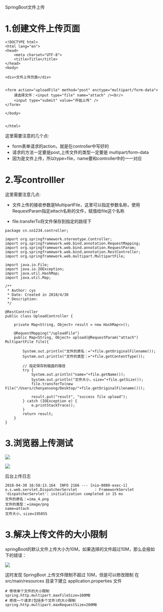 SpringBoot文件上传

# 1.创建文件上传页面

```
<!DOCTYPE html>
<html lang="en">
<head>
    <meta charset="UTF-8">
    <title>Title</title>
</head>
<body>

<div>文件上传页面</div>


<form action="uploadFile" method="post" enctype="multipart/form-data">
    请选择文件：<input type="file" name="attach" /><br/>
    <input type="submit" value="开始上传" />
</form>

</body>


</html>
```
这里需要注意的几个点:

* form表单请求的action，就是在controller中写好的
* 请求的方法一定要是post,上传文件的类型一定要是 multipart/form-data
* 因为是文件上传，所以type=file，name要和controller中的一一对应



# 2.写controlller

这里需要注意几点:

* 文件上传的接收参数是MultipartFile，这里可以指定参数名称，使用RequestParam指定attach名称的文件，赋值给file这个名称

* file.transferTo将文件保存到指定的路径下

```
package cn.sn1234.controller;

import org.springframework.stereotype.Controller;
import org.springframework.web.bind.annotation.RequestMapping;
import org.springframework.web.bind.annotation.RequestParam;
import org.springframework.web.bind.annotation.RestController;
import org.springframework.web.multipart.MultipartFile;

import java.io.File;
import java.io.IOException;
import java.util.HashMap;
import java.util.Map;

/**
 * Author: cys
 * Date: Created in 2018/4/30
 * Description:
 */

@RestController
public class UploadController {

    private Map<String, Object> result = new HashMap<>();

    @RequestMapping("/uploadFile")
    public Map<String, Object> upload(@RequestParam("attach") MultipartFile file){

        System.out.println("文件的原名：="+file.getOriginalFilename());
        System.out.println("文件的类型：="+file.getContentType());

        // 指定保存到磁盘的路径
        try {
            System.out.println("name="+file.getName());
            System.out.println("文件大小，size="+file.getSize());
            file.transferTo(new File("/Users/chenyansong/Desktop/"+file.getOriginalFilename()));

            result.put("result", "success file upload");
        } catch (IOException e) {
            e.printStackTrace();
        }
        return result;
    }
}

```

# 3.浏览器上传测试

![](/Users/chenyansong/Documents/note/images/spring-boot/fileupload2.png)


![](/Users/chenyansong/Documents/note/images/spring-boot/fileupload3.png)


后台上传日志

```
2018-04-30 16:58:13.164  INFO 2166 --- [nio-8080-exec-1] o.s.web.servlet.DispatcherServlet        : FrameworkServlet 'dispatcherServlet': initialization completed in 15 ms
文件的原名：=ima_4.png
文件的类型：=image/png
name=attach
文件大小，size=195855
```

# 3.解决上传文件的大小限制



springBoot的默认文件上传大小为10M，如果选择的文件超过10M，那么会报如下的错误：

![](/Users/chenyansong/Documents/note/images/spring-boot/fileupload1.png)


这时发现 SpringBoot 上传文件限制不超过 10M，但是可以修改限制 在 src/main/resources 目录下建立 application.properties 文件

```
# 修改单个文件的大小限制
spring.http.multipart.maxFileSize=100MB
# 修改一个请求(包括多个文件)的大小限制
spring.http.multipart.maxRequestSize=200MB

```



